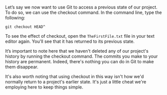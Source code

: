 Let’s say we now want to use Git to access a previous state of our project. To do so, we can use the checkout command. In the command line, type the following:

`git checkout HEAD^`

To see the effect of checkout, open the `TheFirstFile.txt` file in your text editor again. You'll see that it has returned to its previous state.

It’s important to note here that we haven't deleted any of our project's history by running the checkout command. The commits you make to your history are permanent. Indeed, there's nothing you can do in Git to make them disappear.

It's also worth noting that using checkout in this way isn't how we'd normally return to a project's earlier state. It's just a little cheat we're employing here to keep things simple.